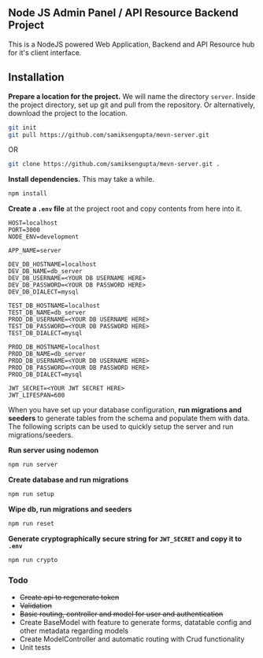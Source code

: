 ## Node JS Admin Panel / API Resource Backend Project

This is a NodeJS powered Web Application, Backend and API Resource hub for it's client interface.

## Installation

**Prepare a location for the project.** We will name the directory `server`. Inside the project directory, set up git and pull from the repository. Or alternatively, download the project to the location.

```bash
git init
git pull https://github.com/samiksengupta/mevn-server.git
```

OR

```bash
git clone https://github.com/samiksengupta/mevn-server.git .
```
**Install dependencies.** This may take a while.

```bash
npm install
```

**Create a `.env` file** at the project root and copy contents from here into it.

```
HOST=localhost
PORT=3000
NODE_ENV=development

APP_NAME=server

DEV_DB_HOSTNAME=localhost
DEV_DB_NAME=db_server
DEV_DB_USERNAME=<YOUR DB USERNAME HERE>
DEV_DB_PASSWORD=<YOUR DB PASSWORD HERE>
DEV_DB_DIALECT=mysql

TEST_DB_HOSTNAME=localhost
TEST_DB_NAME=db_server
PROD_DB_USERNAME=<YOUR DB USERNAME HERE>
TEST_DB_PASSWORD=<YOUR DB PASSWORD HERE>
TEST_DB_DIALECT=mysql

PROD_DB_HOSTNAME=localhost
PROD_DB_NAME=db_server
PROD_DB_USERNAME=<YOUR DB USERNAME HERE>
PROD_DB_PASSWORD=<YOUR DB PASSWORD HERE>
PROD_DB_DIALECT=mysql

JWT_SECRET=<YOUR JWT SECRET HERE>
JWT_LIFESPAN=600
```

When you have set up your database configuration, **run migrations and seeders** to generate tables from the schema and populate them with data. The following scripts can be used to quickly setup the server and run migrations/seeders.

**Run server using nodemon**

```bash
npm run server
```

**Create database and run migrations**

```bash
npm run setup
```

**Wipe db, run migrations and seeders**

```bash
npm run reset
```

**Generate cryptographically secure string for `JWT_SECRET` and copy it to `.env`**

```bash
npm run crypto
```

### Todo

* ~~Create api to regenerate token~~
* ~~Validation~~
* ~~Basic routing, controller and model for user and authentication~~
* Create BaseModel with feature to generate forms, datatable config and other metadata regarding models
* Create ModelController and automatic routing with Crud functionality
* Unit tests
